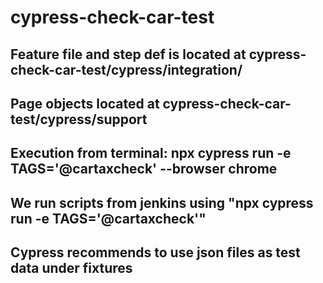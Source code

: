 # cypress-check-car-test

## Feature file and step def is located at cypress-check-car-test/cypress/integration/
## Page objects located at cypress-check-car-test/cypress/support
## Execution from terminal: npx cypress run -e TAGS='@cartaxcheck' --browser chrome
## We run scripts from jenkins using "npx cypress run -e TAGS='@cartaxcheck'"
## Cypress recommends to use json files as test data under fixtures 

